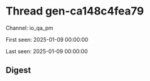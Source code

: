 # Thread gen-ca148c4fea79
Channel: io_qa_pm

First seen: 2025-01-09 00:00:00

Last seen: 2025-01-09 00:00:00

## Digest


